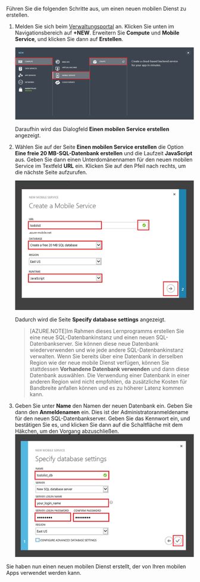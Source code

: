 

Führen Sie die folgenden Schritte aus, um einen neuen mobilen Dienst zu erstellen.

1.	Melden Sie sich beim [Verwaltungsportal] an. Klicken Sie unten im Navigationsbereich auf **+NEW**. Erweitern Sie **Compute** und **Mobile Service**, und klicken Sie dann auf **Erstellen**.

	![](./media/mobile-services-create-new-service/mobile-create.png)

	Daraufhin wird das Dialogfeld **Einen mobilen Service erstellen** angezeigt.

2.	Wählen Sie auf der Seite **Einen mobilen Service erstellen** die Option **Eine freie 20 MB-SQL-Datenbank erstellen** und die Laufzeit **JavaScript** aus. Geben Sie dann einen Unterdomänennamen für den neuen mobilen Service im Textfeld **URL** ein. Klicken Sie auf den Pfeil nach rechts, um die nächste Seite aufzurufen.

	![](./media/mobile-services-create-new-service/mobile-create-page1.png)

	Dadurch wird die Seite **Specify database settings** angezeigt.
	
	>[AZURE.NOTE]Im Rahmen dieses Lernprogramms erstellen Sie eine neue SQL-Datenbankinstanz und einen neuen SQL-Datenbankserver. Sie können diese neue Datenbank wiederverwenden und wie jede andere SQL-Datenbankinstanz verwalten. Wenn Sie bereits über eine Datenbank in derselben Region wie der neue mobile Dienst verfügen, können Sie stattdessen **Vorhandene Datenbank verwenden** und dann diese Datenbank auswählen. Die Verwendung einer Datenbank in einer anderen Region wird nicht empfohlen, da zusätzliche Kosten für Bandbreite anfallen können und es zu höherer Latenz kommen kann.

3.	Geben Sie unter **Name** den Namen der neuen Datenbank ein. Geben Sie dann den **Anmeldenamen** ein. Dies ist der Administratoranmeldename für den neuen SQL-Datenbankserver. Geben Sie das Kennwort ein, und bestätigen Sie es, und klicken Sie dann auf die Schaltfläche mit dem Häkchen, um den Vorgang abzuschließen.![](./media/mobile-services-create-new-service/mobile-create-page2.png)

Sie haben nun einen neuen mobilen Dienst erstellt, der von Ihren mobilen Apps verwendet werden kann.



<!-- URLs. -->
[Verwaltungsportal]: https://manage.windowsazure.com/

<!---HONumber=58_postMigration-->